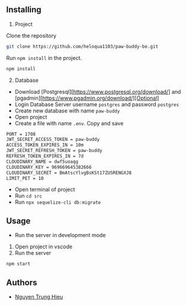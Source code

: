 ## Installing

1. Project

Clone the repository

```bash
git clone https://github.com/heloqua1103/paw-buddy-be.git
```

Run `npm install` in the project.

```bash
npm install
```

2. Database

- Download [Postgresql][https://www.postgresql.org/download/] and [pgadmin][https://www.pgadmin.org/download/][Optional]
- Login Database Server username `postgres` and password `postgres`
- Create new database with name `paw-buddy`
- Open project
- Create a file with name `.env`. Copy and save

```bash
PORT = 1708
JWT_SECRET_ACCESS_TOKEN = paw-buddy
ACCESS_TOKEN_EXPIRES_IN = 10m
JWT_SECRET_REFRESH_TOKEN = paw-buddy
REFRESH_TOKEN_EXPIRES_IN = 7d
CLOUDINARY_NAME = dwf5uoaqg
CLOUDINARY_KEY = 969669645382666
CLOUDINARY_SECRET = BmAtscYlvgBsKSt17ZUSRENGXJ8
LIMIT_PET = 10
```

- Open terminal of project
- Run `cd src`
- Run `npx sequelize-cli db:migrate`

## Usage

- Run the server in development mode

1. Open project in vscode
2. Run the server

```bash
npm start
```

## Authors

- [Nguyen Trung Hieu](https://github.com/heloqua1103)
